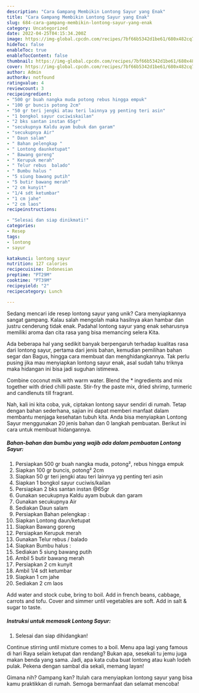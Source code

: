 ```yaml
---
description: "Cara Gampang Membikin Lontong Sayur yang Enak"
title: "Cara Gampang Membikin Lontong Sayur yang Enak"
slug: 684-cara-gampang-membikin-lontong-sayur-yang-enak
category: Uncategorized
date: 2022-04-25T04:15:34.200Z
image: https://img-global.cpcdn.com/recipes/7bf66b5342d1be61/680x482cq70/lontong-sayur-foto-resep-utama.jpg
hideToc: false
enableToc: true
enableTocContent: false
thumbnail: https://img-global.cpcdn.com/recipes/7bf66b5342d1be61/680x482cq70/lontong-sayur-foto-resep-utama.jpg
cover: https://img-global.cpcdn.com/recipes/7bf66b5342d1be61/680x482cq70/lontong-sayur-foto-resep-utama.jpg
author: Admin
authorAv: notfound
ratingvalue: 4
reviewcount: 3
recipeingredient:
- "500 gr buah nangka muda potong rebus hingga empuk"
- "100 gr buncis potong 2cm"
- "50 gr teri jengki atau teri lainnya yg penting teri asin"
- "1 bongkol sayur cuciwiskailan"
- "2 bks santan instan 65gr"
- "secukupnya Kaldu ayam bubuk dan garam"
- "secukupnya Air"
- " Daun salam"
- " Bahan pelengkap "
- " Lontong daunketupat"
- " Bawang goreng"
- " Kerupuk merah"
- " Telur rebus  balado"
- " Bumbu halus "
- "5 siung bawang putih"
- "5 butir bawang merah"
- "2 cm kunyit"
- "1/4 sdt ketumbar"
- "1 cm jahe"
- "2 cm laos"
recipeinstructions:

- "Selesai dan siap dinikmati!"
categories:
- Resep
tags:
- lontong
- sayur

katakunci: lontong sayur 
nutrition: 127 calories
recipecuisine: Indonesian
preptime: "PT29M"
cooktime: "PT39M"
recipeyield: "2"
recipecategory: Lunch

---
```





Sedang mencari ide resep lontong sayur yang unik? Cara menyiapkannya sangat gampang. Kalau salah mengolah maka hasilnya akan hambar dan justru cenderung tidak enak. Padahal lontong sayur yang enak seharusnya memiliki aroma dan cita rasa yang bisa memancing selera Kita.





Ada beberapa hal yang sedikit banyak berpengaruh terhadap kualitas rasa dari lontong sayur, pertama dari jenis bahan, kemudian pemilihan bahan segar dan Bagus, hingga cara membuat dan menghidangkannya. Tak perlu pusing jika mau menyiapkan lontong sayur enak,      asal sudah tahu triknya maka hidangan ini bisa jadi suguhan istimewa.














Combine coconut milk with warm water. Blend the * ingredients and mix together with dried chilli paste. Stir-fry the paste mix, dried shrimp, turmeric and candlenuts till fragrant.






Nah, kali ini kita coba, yuk, ciptakan lontong sayur sendiri di rumah. Tetap dengan bahan sederhana, sajian ini dapat memberi manfaat dalam membantu menjaga kesehatan tubuh kita. Anda bisa menyiapkan Lontong Sayur menggunakan 20 jenis bahan dan 0 langkah pembuatan. Berikut ini cara untuk membuat hidangannya.

<!--inarticleads1-->

##### Bahan-bahan dan bumbu yang wajib ada dalam pembuatan Lontong Sayur:

1. Persiapkan 500 gr buah nangka muda, potong², rebus hingga empuk
1. Siapkan 100 gr buncis, potong² 2cm
1. Siapkan 50 gr teri jengki atau teri lainnya yg penting teri asin
1. Siapkan 1 bongkol sayur cuciwis/kailan
1. Persiapkan 2 bks santan instan @65gr
1. Gunakan secukupnya Kaldu ayam bubuk dan garam
1. Gunakan secukupnya Air
1. Sediakan  Daun salam
1. Persiapkan  Bahan pelengkap :
1. Siapkan  Lontong daun/ketupat
1. Siapkan  Bawang goreng
1. Persiapkan  Kerupuk merah
1. Gunakan  Telur rebus / balado
1. Siapkan  Bumbu halus :
1. Sediakan 5 siung bawang putih
1. Ambil 5 butir bawang merah
1. Persiapkan 2 cm kunyit
1. Ambil 1/4 sdt ketumbar
1. Siapkan 1 cm jahe
1. Sediakan 2 cm laos


Add water and stock cube, bring to boil. Add in french beans, cabbage, carrots and tofu. Cover and simmer until vegetables are soft. Add in salt &amp; sugar to taste. 

<!--inarticleads2-->

##### Instruksi untuk memasak Lontong Sayur:


1. Selesai dan siap dihidangkan!

Continue stirring until mixture comes to a boil. Menu apa lagi yang famous di hari Raya selain ketupat dan rendang? Bukan apa, sesekali tu jemu juga makan benda yang sama. Jadi, apa kata cuba buat lontong atau kuah lodeh pulak. Pekena dengan sambal dia sekali, memang layan! 

Gimana nih? Gampang kan? Itulah cara menyiapkan lontong sayur yang bisa kamu praktikkan di rumah. Semoga bermanfaat dan selamat mencoba!
